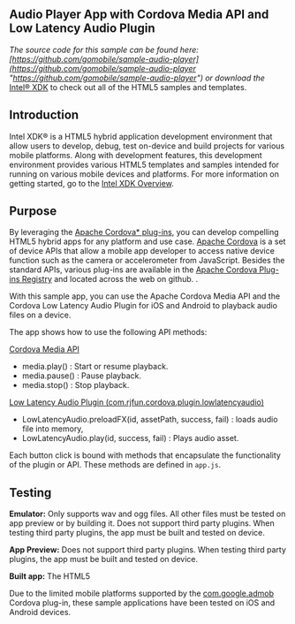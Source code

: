 ## Audio Player App with Cordova Media API and Low Latency Audio Plugin

_The source code for this sample can be found here: [https://github.com/gomobile/sample-audio-player](https://github.com/gomobile/sample-audio-player "https://github.com/gomobile/sample-audio-player") or download the_ [Intel® XDK](https://software.intel.com/en-us/html5/tools) to check out all of the HTML5 samples and templates.


## Introduction

Intel XDK® is a HTML5 hybrid application development environment that allow users to develop, debug, test on-device and build projects for various mobile platforms. Along with development features, this development environment provides various HTML5 templates and samples intended for running on various mobile devices and platforms. For more information on getting started, go to the [Intel XDK Overview](/en-us/xdk/docs/intel-xdk-overview).

## Purpose

By leveraging the [Apache Cordova* plug-ins](http://plugins.cordova.io/#/), you can develop compelling HTML5 hybrid apps for any platform and use case. [Apache Cordova](http://cordova.apache.org/) is a set of device APIs that allow a mobile app developer to access native device function such as the camera or accelerometer from JavaScript. Besides the standard APIs, various plug-ins are available in the [Apache Cordova Plug-ins Registry](http://plugins.cordova.io/#/) and located across the web on github. .

With this sample app, you can use the Apache Cordova Media API and the Cordova Low Latency Audio Plugin for iOS and Android to playback audio files on a device. 

The app shows how to use the following API methods:


[Cordova Media API](http://docs.phonegap.com/en/edge/cordova_media_media.md.html "API Documentation")

- media.play() : Start or resume playback.
- media.pause() : Pause playback.
- media.stop() : Stop playback.

[Low Latency Audio Plugin (com.rjfun.cordova.plugin.lowlatencyaudio)](https://github.com/floatinghotpot/testaudio/tree/master/plugins/com.rjfun.cordova.plugin.lowlatencyaudio "Plugin Documentation")


- LowLatencyAudio.preloadFX(id, assetPath, success, fail) : loads audio file into memory,
- LowLatencyAudio.play(id, success, fail) : Plays audio asset.

Each button click is bound with methods that encapsulate the functionality of the plugin or API. These methods are defined in `app.js`.

## Testing

**Emulator:** Only supports wav and ogg files. All other files must be tested on app preview or by building it. Does not support third party plugins. When testing third party plugins, the app must be built and tested on device.

**App Preview:** Does not support third party plugins. When testing third party plugins, the app must be built and tested on device.

**Built app:** The HTML5 <audio> tag does not work well on the webviews of many devices. You are advised to use Cordova plugins to play audio.



Due to the limited mobile platforms supported by the [com.google.admob](http://plugins.cordova.io/#/package/com.google.admob) Cordova plug-in, these sample applications have been tested on iOS and Android devices.

